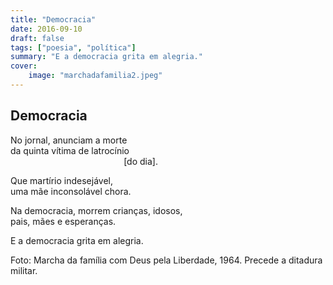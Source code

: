 ```yaml
---
title: "Democracia"
date: 2016-09-10
draft: false
tags: ["poesia", "política"]
summary: "E a democracia grita em alegria."
cover:
    image: "marchadafamilia2.jpeg"
---
```


## Democracia

No jornal, anunciam a morte<br>
da quinta vítima de latrocínio<br> 
&nbsp;&nbsp;&nbsp;&nbsp;&nbsp;&nbsp;&nbsp;&nbsp;&nbsp;&nbsp;&nbsp;&nbsp;&nbsp;&nbsp;&nbsp;&nbsp;&nbsp;&nbsp;&nbsp;&nbsp;&nbsp;&nbsp;&nbsp;&nbsp;&nbsp;&nbsp;&nbsp;&nbsp;&nbsp;&nbsp;&nbsp;&nbsp;&nbsp;&nbsp;&nbsp;&nbsp;&nbsp;&nbsp;&nbsp;&nbsp;&nbsp;&nbsp;&nbsp;&nbsp;&nbsp;&nbsp;[do dia].<br>

Que martírio indesejável,<br>
uma mãe inconsolável chora.<br>

Na democracia, morrem crianças, idosos,<br>
pais, mães e esperanças.<br>

E a democracia grita em alegria.


Foto: Marcha da família com Deus pela Liberdade, 1964. Precede a ditadura militar.

